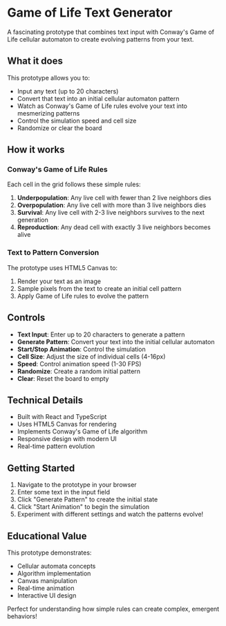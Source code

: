 # Game of Life Text Generator

A fascinating prototype that combines text input with Conway's Game of Life cellular automaton to create evolving patterns from your text.

## What it does

This prototype allows you to:
- Input any text (up to 20 characters)
- Convert that text into an initial cellular automaton pattern
- Watch as Conway's Game of Life rules evolve your text into mesmerizing patterns
- Control the simulation speed and cell size
- Randomize or clear the board

## How it works

### Conway's Game of Life Rules
Each cell in the grid follows these simple rules:
1. **Underpopulation**: Any live cell with fewer than 2 live neighbors dies
2. **Overpopulation**: Any live cell with more than 3 live neighbors dies  
3. **Survival**: Any live cell with 2-3 live neighbors survives to the next generation
4. **Reproduction**: Any dead cell with exactly 3 live neighbors becomes alive

### Text to Pattern Conversion
The prototype uses HTML5 Canvas to:
1. Render your text as an image
2. Sample pixels from the text to create an initial cell pattern
3. Apply Game of Life rules to evolve the pattern

## Controls

- **Text Input**: Enter up to 20 characters to generate a pattern
- **Generate Pattern**: Convert your text into the initial cellular automaton
- **Start/Stop Animation**: Control the simulation
- **Cell Size**: Adjust the size of individual cells (4-16px)
- **Speed**: Control animation speed (1-30 FPS)
- **Randomize**: Create a random initial pattern
- **Clear**: Reset the board to empty

## Technical Details

- Built with React and TypeScript
- Uses HTML5 Canvas for rendering
- Implements Conway's Game of Life algorithm
- Responsive design with modern UI
- Real-time pattern evolution

## Getting Started

1. Navigate to the prototype in your browser
2. Enter some text in the input field
3. Click "Generate Pattern" to create the initial state
4. Click "Start Animation" to begin the simulation
5. Experiment with different settings and watch the patterns evolve!

## Educational Value

This prototype demonstrates:
- Cellular automata concepts
- Algorithm implementation
- Canvas manipulation
- Real-time animation
- Interactive UI design

Perfect for understanding how simple rules can create complex, emergent behaviors!


